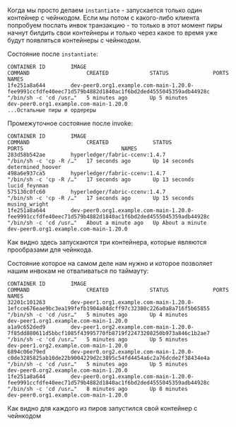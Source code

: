 Когда мы просто делаем `instantiate` - запускается только один контейнер с чейнкодом.
Если мы потом с какого-либо клиента попробуем послать инвок транзакцию - то только в этот момент пиры начнут билдить свои контейнеры
и только через какое то время уже будут появляться контейнеры с чейнкодом.

Состояние после `instantiate`:
```
CONTAINER ID        IMAGE                                                                                                     COMMAND                  CREATED             STATUS              PORTS                               NAMES
1fe251a8a644        dev-peer0.org1.example.com-main-1.20.0-fee9991ccfdfe40eec71d579b4882d1840ac1f6bd2ded4555045359adb44928c   "/bin/sh -c 'cd /usr…"   5 minutes ago       Up 5 minutes                                            dev-peer0.org1.example.com-main-1.20.0
...Остальные пиры и ордереры
```
Промежуточное состояние после invoke:
```
CONTAINER ID        IMAGE                                                                                                     COMMAND                  CREATED              STATUS              PORTS                               NAMES
283d58b542ae        hyperledger/fabric-ccenv:1.4.7                                                                            "/bin/sh -c 'cp -R /…"   17 seconds ago       Up 14 seconds                                           determined_hoover
498a6e937ca5        hyperledger/fabric-ccenv:1.4.7                                                                            "/bin/sh -c 'cp -R /…"   17 seconds ago       Up 13 seconds                                           lucid_feynman
575130c0fc60        hyperledger/fabric-ccenv:1.4.7                                                                            "/bin/sh -c 'cp -R /…"   17 seconds ago       Up 15 seconds                                           musing_wright
1fe251a8a644        dev-peer0.org1.example.com-main-1.20.0-fee9991ccfdfe40eec71d579b4882d1840ac1f6bd2ded4555045359adb44928c   "/bin/sh -c 'cd /usr…"   About a minute ago   Up About a minute                                       dev-peer0.org1.example.com-main-1.20.0
```
Как видно здесь запускаются три контейнера, которые являются прообразами для чейнкода.

Состояние которое на самом деле нам нужно и которое позволяет нашим инвокам не отваливаться по таймауту:
```
CONTAINER ID        IMAGE                                                                                                     COMMAND                  CREATED             STATUS              PORTS                               NAMES
32201c101263        dev-peer1.org1.example.com-main-1.20.0-1efcce676eae9bc3ea199fefb1904a84dcff97c32380c226a0a8a716f5b65855   "/bin/sh -c 'cd /usr…"   5 minutes ago       Up 4 minutes                                            dev-peer1.org1.example.com-main-1.20.0
a1a9c652ded9        dev-peer1.org2.example.com-main-1.20.0-7f85dd880611d5bbcf1085f43995770fb8719f22473208250b973a846c1b2ae7   "/bin/sh -c 'cd /usr…"   5 minutes ago       Up 5 minutes                                            dev-peer1.org2.example.com-main-1.20.0
6894c06e79ed        dev-peer0.org2.example.com-main-1.20.0-c0de3285825ab10de22b9004229d2c3895c54fd4454a6c2a76dcde2f38434e4a   "/bin/sh -c 'cd /usr…"   5 minutes ago       Up 5 minutes                                            dev-peer0.org2.example.com-main-1.20.0
1fe251a8a644        dev-peer0.org1.example.com-main-1.20.0-fee9991ccfdfe40eec71d579b4882d1840ac1f6bd2ded4555045359adb44928c   "/bin/sh -c 'cd /usr…"   8 minutes ago       Up 8 minutes                                            dev-peer0.org1.example.com-main-1.20.0
```

Как видно для каждого из пиров запустился свой контейнер с чейнкодом

